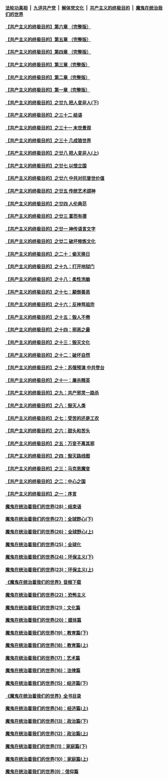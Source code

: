 ####  [法轮功真相](../../../../basic/blob/master/README.md?t=04120730) &nbsp;|&nbsp; [九评共产党](../../../../9ping.md/blob/master/README.md?t=04120730) &nbsp;|&nbsp; [解体党文化](../../../../jtdwh.md/blob/master/README.md?t=04120730)  &nbsp;|&nbsp; [共产主义的终极目的](../../../../gczydzjmd.md/blob/master/README.md?t=04120730) &nbsp;|&nbsp; [魔鬼在统治我们的世界](../../../../mgztzwmdsj.md/blob/master/README.md?t=04120730) 

#### [【共产主义的终极目的】第六章 （完整版）](../pages/nsc422/n11428913.md?t=04120730) 

#### [【共产主义的终极目的】第五章 （完整版）](../pages/nsc422/n11428912.md?t=04120730) 

#### [【共产主义的终极目的】第四章 （完整版）](../pages/nsc422/n11428907.md?t=04120730) 

#### [【共产主义的终极目的】第三章（完整版）](../pages/nsc422/n11428848.md?t=04120730) 

#### [【共产主义的终极目的】第二章（完整版）](../pages/nsc422/n11428831.md?t=04120730) 

#### [【共产主义的终极目的】第一章（完整版）](../pages/nsc422/n11417651.md?t=04120730) 

#### [【共产主义的终极目的】之廿九 把人变非人(下)](../pages/nsc422/n11344140.md?t=04120730) 

#### [【共产主义的终极目的】之三十二 结语](../pages/nsc422/n11360535.md?t=04120730) 

#### [【共产主义的终极目的】之三十一 末世景观](../pages/nsc422/n11351129.md?t=04120730) 

#### [【共产主义的终极目的】之三十 几成狼世界](../pages/nsc422/n11348280.md?t=04120730) 

#### [【共产主义的终极目的】之廿八 把人变非人(上)](../pages/nsc422/n11340492.md?t=04120730) 

#### [【共产主义的终极目的】之廿七 以恨立国](../pages/nsc422/n11336944.md?t=04120730) 

#### [【共产主义的终极目的】之廿六 中共对抗普世价值](../pages/nsc422/n11324785.md?t=04120730) 

#### [【共产主义的终极目的】之廿五 传统艺术颂神](../pages/nsc422/n11296396.md?t=04120730) 

#### [【共产主义的终极目的】之廿四 人伦典范](../pages/nsc422/n11296397.md?t=04120730) 

#### [【共产主义的终极目的】之廿三 富而有德](../pages/nsc422/n11283598.md?t=04120730) 

#### [【共产主义的终极目的】之廿一 神传语言文字](../pages/nsc422/n11263265.md?t=04120730) 

#### [【共产主义的终极目的】之廿二 破坏修炼文化](../pages/nsc422/n11245728.md?t=04120730) 

#### [【共产主义的终极目的】之二十：偷天换日](../pages/nsc422/n11238846.md?t=04120730) 

#### [【共产主义的终极目的】之十九：打开地狱门](../pages/nsc422/n11206376.md?t=04120730) 

#### [【共产主义的终极目的】之十八：柔性洗脑](../pages/nsc422/n11199994.md?t=04120730) 

#### [【共产主义的终极目的】之十七：颠倒善恶](../pages/nsc422/n11179782.md?t=04120730) 

#### [【共产主义的终极目的】之十六：反神骂祖宗](../pages/nsc422/n11166798.md?t=04120730) 

#### [【共产主义的终极目的】之十五：毁人不倦](../pages/nsc422/n11166792.md?t=04120730) 

#### [【共产主义的终极目的】之十四：邪恶之最](../pages/nsc422/n11150249.md?t=04120730) 

#### [【共产主义的终极目的】之十三：毁灭文化](../pages/nsc422/n11135227.md?t=04120730) 

#### [【共产主义的终极目的】之十二：破坏自然](../pages/nsc422/n11135214.md?t=04120730) 

#### [【共产主义的终极目的】之十：苏俄预演 中共登台](../pages/nsc422/n11118424.md?t=04120730) 

#### [【共产主义的终极目的】之十一：屠杀精英](../pages/nsc422/n11118442.md?t=04120730) 

#### [【共产主义的终极目的】之九：共产邪灵一路杀](../pages/nsc422/n11114139.md?t=04120730) 

#### [【共产主义的终极目的】之八：毁灭人类](../pages/nsc422/n11108503.md?t=04120730) 

#### [【共产主义的终极目的】之七：受苦的还是工农](../pages/nsc422/n11101809.md?t=04120730) 

#### [【共产主义的终极目的】之六：甜头和苦头](../pages/nsc422/n11096971.md?t=04120730) 

#### [【共产主义的终极目的】之五：万变不离其邪](../pages/nsc422/n11091285.md?t=04120730) 

#### [【共产主义的终极目的】之四：毁灭路线图](../pages/nsc422/n11086284.md?t=04120730) 

#### [【共产主义的终极目的】之三：马克思魔变](../pages/nsc422/n11061941.md?t=04120730) 

#### [【共产主义的终极目的】之二：中心之国](../pages/nsc422/n11047728.md?t=04120730) 

#### [【共产主义的终极目的】之一：序言](../pages/nsc422/n11086077.md?t=04120730) 

#### [魔鬼在统治着我们的世界(28)：结束语](../pages/nsc422/n10936246.md?t=04120730) 

#### [魔鬼在统治着我们的世界(27)：全球野心(下)](../pages/nsc422/n10928319.md?t=04120730) 

#### [魔鬼在统治着我们的世界(26)：全球野心(上)](../pages/nsc422/n10900318.md?t=04120730) 

#### [魔鬼在统治着我们的世界(25)：全球化](../pages/nsc422/n10788205.md?t=04120730) 

#### [魔鬼在统治着我们的世界(24)：环保主义(下)](../pages/nsc422/n10695307.md?t=04120730) 

#### [魔鬼在统治着我们的世界(23)：环保主义(上)](../pages/nsc422/n10688613.md?t=04120730) 

#### [《魔鬼在统治着我们的世界》音频下载](../pages/nsc422/n10635553.md?t=04120730) 

#### [魔鬼在统治着我们的世界(22)：恐怖主义](../pages/nsc422/n10614727.md?t=04120730) 

#### [魔鬼在统治着我们的世界(21)：文化篇](../pages/nsc422/n10597706.md?t=04120730) 

#### [魔鬼在统治着我们的世界(20)：媒体篇](../pages/nsc422/n10586579.md?t=04120730) 

#### [魔鬼在统治着我们的世界(19)：教育篇(下)](../pages/nsc422/n10564808.md?t=04120730) 

#### [魔鬼在统治着我们的世界(18)：教育篇(上)](../pages/nsc422/n10526970.md?t=04120730) 

#### [魔鬼在统治着我们的世界(17)：艺术篇](../pages/nsc422/n10499093.md?t=04120730) 

#### [魔鬼在统治着我们的世界(16)：法律篇](../pages/nsc422/n10485969.md?t=04120730) 

#### [魔鬼在统治着我们的世界(15)：经济篇(下)](../pages/nsc422/n10469975.md?t=04120730) 

#### [《魔鬼在统治着我们的世界》全书目录](../pages/nsc422/n10464261.md?t=04120730) 

#### [魔鬼在统治着我们的世界(14)：经济篇(上)](../pages/nsc422/n10457370.md?t=04120730) 

#### [魔鬼在统治着我们的世界(13)：政治篇(下)](../pages/nsc422/n10448270.md?t=04120730) 

#### [魔鬼在统治着我们的世界(12)：政治篇(上)](../pages/nsc422/n10444576.md?t=04120730) 

#### [魔鬼在统治着我们的世界(11)：家庭篇(下)](../pages/nsc422/n10440961.md?t=04120730) 

#### [魔鬼在统治着我们的世界(10)：家庭篇(上)](../pages/nsc422/n10435448.md?t=04120730) 

#### [魔鬼在统治着我们的世界(9)：信仰篇](../pages/nsc422/n10432159.md?t=04120730) 

